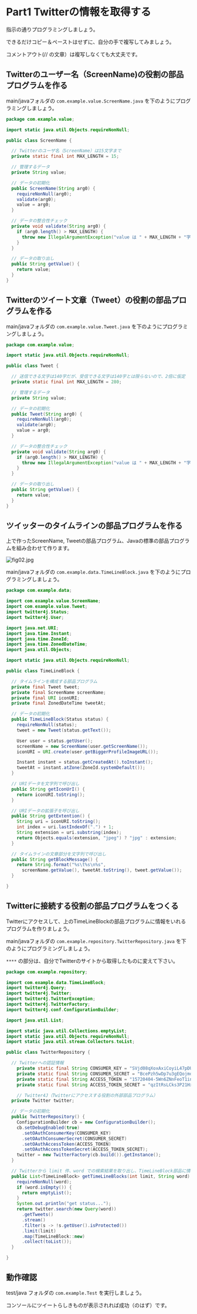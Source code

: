 # Part1 Twitterの情報を取得する

指示の通りプログラミングしましょう。

できるだけコピー＆ペーストはせずに、自分の手で複写してみましょう。

コメントアウト(// の文章）は複写しなくても大丈夫です。

## Twitterのユーザー名（ScreenName)の役割の部品プログラムを作る

main/javaフォルダの `com.example.value.ScreenName.java` を下のようにプログラミングしましょう。

```java
package com.example.value;

import static java.util.Objects.requireNonNull;

public class ScreenName {

  // Twitterのユーザ名（ScreenName）は15文字まで
  private static final int MAX_LENGTH = 15;

  // 管理するデータ
  private String value;

  // データの初期化
  public ScreenName(String arg0) {
    requireNonNull(arg0);
    validate(arg0);
    value = arg0;
  }

  // データの整合性チェック
  private void validate(String arg0) {
    if (arg0.length() > MAX_LENGTH) {
      throw new IllegalArgumentException("value は " + MAX_LENGTH + "字以内:" + arg0);
    }
  }

  // データの取り出し
  public String getValue() {
    return value;
  }
}

```

## Twitterのツイート文章（Tweet）の役割の部品プログラムを作る

main/javaフォルダの `com.example.value.Tweet.java` を下のようにプログラミングしましょう。

```java
package com.example.value;

import static java.util.Objects.requireNonNull;

public class Tweet {

  // 送信できる文字は140字だが、受信できる文字は140字とは限らないので、2倍に仮定
  private static final int MAX_LENGTH = 280;

  // 管理するデータ
  private String value;

  // データの初期化
  public Tweet(String arg0) {
    requireNonNull(arg0);
    validate(arg0);
    value = arg0;
  }

  // データの整合性チェック
  private void validate(String arg0) {
    if (arg0.length() > MAX_LENGTH) {
      throw new IllegalArgumentException("value は " + MAX_LENGTH + "字以内:" + arg0);
    }
  }

  // データの取り出し
  public String getValue() {
    return value;
  }
}

```

## ツイッターのタイムラインの部品プログラムを作る

上で作ったScreenName, Tweetの部品プログラム、Javaの標準の部品プログラムを組み合わせて作ります。

![fig02.jpg](./fig02.jpg)

main/javaフォルダの `com.example.data.TimeLineBlock.java` を下のようにプログラミングしましょう。

```java
package com.example.data;

import com.example.value.ScreenName;
import com.example.value.Tweet;
import twitter4j.Status;
import twitter4j.User;

import java.net.URI;
import java.time.Instant;
import java.time.ZoneId;
import java.time.ZonedDateTime;
import java.util.Objects;

import static java.util.Objects.requireNonNull;

public class TimeLineBlock {

  // タイムラインを構成する部品プログラム
  private final Tweet tweet;
  private final ScreenName screenName;
  private final URI iconURI;
  private final ZonedDateTime tweetAt;

  // データの初期化
  public TimeLineBlock(Status status) {
    requireNonNull(status);
    tweet = new Tweet(status.getText());

    User user = status.getUser();
    screenName = new ScreenName(user.getScreenName());
    iconURI = URI.create(user.getBiggerProfileImageURL());

    Instant instant = status.getCreatedAt().toInstant();
    tweetAt = instant.atZone(ZoneId.systemDefault());
  }

  // URIデータを文字列で呼び出し
  public String getIconUrI() {
    return iconURI.toString();
  }

  // URIデータの拡張子を呼び出し
  public String getExtention() {
    String uri = iconURI.toString();
    int index = uri.lastIndexOf(".") + 1;
    String extension = uri.substring(index);
    return Objects.equals(extension, "jpeg") ? "jpg" : extension;
  }

  // タイムラインの文章部分を文字列で呼び出し
  public String getBlockMessage() {
    return String.format("%s\t%s\n%s",
      screenName.getValue(), tweetAt.toString(), tweet.getValue());
  }

}

```

## Twitterに接続する役割の部品プログラムをつくる

Twitterにアクセスして、上のTimeLineBlockの部品プログラムに情報をいれるプログラムを作りましょう。

main/javaフォルダの `com.example.repository.TwitterRepository.java` を下のようにプログラミングしましょう。

`****` の部分は、自分でTwitterのサイトから取得したものに変えて下さい。 

```java
package com.example.repository;

import com.example.data.TimeLineBlock;
import twitter4j.Query;
import twitter4j.Twitter;
import twitter4j.TwitterException;
import twitter4j.TwitterFactory;
import twitter4j.conf.ConfigurationBuilder;

import java.util.List;

import static java.util.Collections.emptyList;
import static java.util.Objects.requireNonNull;
import static java.util.stream.Collectors.toList;

public class TwitterRepository {

  // Twitterへの認証情報
	private static final String CONSUMER_KEY = "SVjd08qXoxAxiCoyiL47pDUh6";
	private static final String CONSUMER_SECRET = "BcePzh5wDp7u3gEQojmdVwKnpN4HcWb24BF8iN53OMGGQtUqiU";
	private static final String ACCESS_TOKEN = "15720404-5Wn6ZNnFeoT1innGzgqoUmTq5koYRr0qXSL1YQ1P5";
	private static final String ACCESS_TOKEN_SECRET = "qzItRsLCks3P21HxHIFDbvMepnT0Oxgz7zzhdpN4p5pCg";

	// Twitter4J（Twitterにアクセスする役割の外部部品プログラム）
  private Twitter twitter;

  // データの初期化
  public TwitterRepository() {
    ConfigurationBuilder cb = new ConfigurationBuilder();
    cb.setDebugEnabled(true)
      .setOAuthConsumerKey(CONSUMER_KEY)
      .setOAuthConsumerSecret(CONSUMER_SECRET)
      .setOAuthAccessToken(ACCESS_TOKEN)
      .setOAuthAccessTokenSecret(ACCESS_TOKEN_SECRET);
    twitter = new TwitterFactory(cb.build()).getInstance();
  }

  // Twitterから limit 件、word での検索結果を取り出し、TimeLineBlock部品に情報をいれる
  public List<TimeLineBlock> getTimeLineBlocks(int limit, String word) throws TwitterException {
    requireNonNull(word);
    if (word.isEmpty()) {
      return emptyList();
    }
    System.out.println("get status...");
    return twitter.search(new Query(word))
      .getTweets()
      .stream()
      .filter(s -> !s.getUser().isProtected())
      .limit(limit)
      .map(TimeLineBlock::new)
      .collect(toList());
  }

}
```

## 動作確認

test/java フォルダの `com.example.Test` を実行しましょう。

コンソールにツイートらしきものが表示されれば成功（のはず）です。
